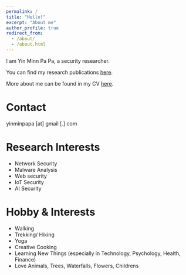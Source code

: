 ```yaml
---
permalink: /
title: "Hello!"
excerpt: "About me"
author_profile: true
redirect_from: 
  - /about/
  - /about.html
---
```


I am Yin Minn Pa Pa, a security researcher.

You can find my research publications [here](https://ymppjp.github.io/publications).

More about me can be found in my CV [here](https://ymppjp.github.io/cv).

Contact
======

yinminpapa [at] gmail [.] com

Research Interests
======

* Network Security 
* Malware Analysis
* Web security
* IoT Security 
* AI Security


Hobby & Interests
======

* Walking
* Trekking/ Hiking
* Yoga
* Creative Cooking
* Learning New Things (especially in Technology, Psychology, Health, Finance)
* Love Animals, Trees, Waterfalls, Flowers, Childrens


